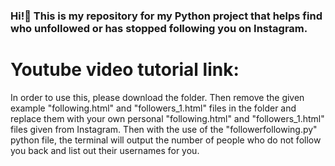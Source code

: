 ### Hi!👋 This is my repository for my Python project that helps find who unfollowed or has stopped following you on Instagram.
<h1>Youtube video tutorial link: </h1>

In order to use this, please download the folder. Then remove the given example "following.html" and "followers_1.html" files in the folder and replace them with your own personal "following.html" and "followers_1.html" files given from Instagram. Then with the use of the "followerfollowing.py" python file, the terminal will output the number of people who do not follow you back and list out their usernames for you.
